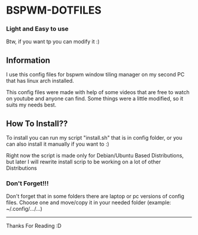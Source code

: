 # BSPWM-DOTFILES


### Light and Easy to use

Btw, if you want tp you can modify it :)


## Information

I use this config files for bspwm window tiling manager
on my second PC that has linux arch installed.

This config files were made with help of some videos that are free
to watch on youtube and anyone can find. Some things were a little
modified, so it suits my needs best. 


## How To Install?? 

To install you can run my script "install.sh" that is in config folder,
or you can also install it manually if you want to :)

Right now the script is made only for Debian/Ubuntu Based Distributions, 
but later I will rewrite install scrip to be working on a lot of other Distributions

### Don't Forget!!!
Don't forget that in some folders there are laptop or pc versions of config files. Choose one and move/copy it in your needed folder
(example: ~/.config/.../...)

---


Thanks For Reading :D
